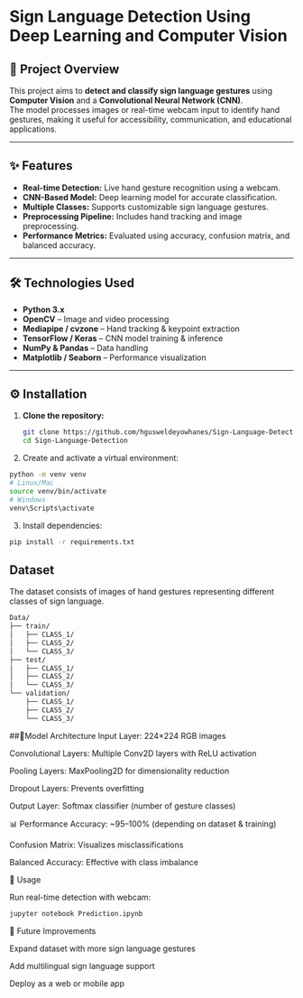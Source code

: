 # Sign Language Detection Using Deep Learning and Computer Vision

## 📌 Project Overview
This project aims to **detect and classify sign language gestures** using **Computer Vision** and a **Convolutional Neural Network (CNN)**.  
The model processes images or real-time webcam input to identify hand gestures, making it useful for accessibility, communication, and educational applications.

---

## ✨ Features
- **Real-time Detection:** Live hand gesture recognition using a webcam.  
- **CNN-Based Model:** Deep learning model for accurate classification.  
- **Multiple Classes:** Supports customizable sign language gestures.  
- **Preprocessing Pipeline:** Includes hand tracking and image preprocessing.  
- **Performance Metrics:** Evaluated using accuracy, confusion matrix, and balanced accuracy.  

---

## 🛠 Technologies Used
- **Python 3.x**
- **OpenCV** – Image and video processing  
- **Mediapipe / cvzone** – Hand tracking & keypoint extraction  
- **TensorFlow / Keras** – CNN model training & inference  
- **NumPy & Pandas** – Data handling  
- **Matplotlib / Seaborn** – Performance visualization  

---

## ⚙️ Installation

1. **Clone the repository:**
   ```bash
   git clone https://github.com/hgusweldeyowhanes/Sign-Language-Detection.git
   cd Sign-Language-Detection
   ```
2. Create and activate a virtual environment:
 ```bash
 python -m venv venv
# Linux/Mac
source venv/bin/activate
# Windows
venv\Scripts\activate
```
3. Install dependencies:
```bash
pip install -r requirements.txt
```
## Dataset
The dataset consists of images of hand gestures representing different classes of sign language.
```bash
Data/
├── train/
│   ├── CLASS_1/
│   ├── CLASS_2/
│   └── CLASS_3/
├── test/
│   ├── CLASS_1/
│   ├── CLASS_2/
│   └── CLASS_3/
└── validation/
    ├── CLASS_1/
    ├── CLASS_2/
    └── CLASS_3/

```

##🧠Model Architecture
Input Layer: 224×224 RGB images

Convolutional Layers: Multiple Conv2D layers with ReLU activation

Pooling Layers: MaxPooling2D for dimensionality reduction

Dropout Layers: Prevents overfitting

Output Layer: Softmax classifier (number of gesture classes)

📊 Performance
Accuracy: ~95–100% (depending on dataset & training)

Confusion Matrix: Visualizes misclassifications

Balanced Accuracy: Effective with class imbalance

🚀 Usage

Run real-time detection with webcam:
```bash
jupyter notebook Prediction.ipynb
```
📌 Future Improvements

Expand dataset with more sign language gestures

Add multilingual sign language support

Deploy as a web or mobile app
